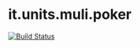 # it.units.muli.poker

[![Build Status](https://api.travis-ci.org/bebosudo/it.units.muli.poker.svg)](https://travis-ci.org/bebosudo/it.units.muli.poker)

